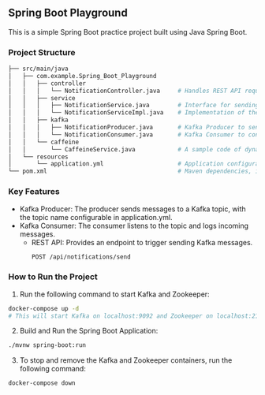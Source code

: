 ## Spring Boot Playground

This is a simple Spring Boot practice project built using Java Spring Boot.

### Project Structure
```bash
├── src/main/java
│   ├── com.example.Spring_Boot_Playground
│   │   ├── controller
│   │   │   └── NotificationController.java     # Handles REST API requests
│   │   ├── service
│   │   │   ├── NotificationService.java        # Interface for sending notifications
│   │   │   └── NotificationServiceImpl.java    # Implementation of the notification service
│   │   ├── kafka
│   │   │   ├── NotificationProducer.java       # Kafka Producer to send messages
│   │   │   └── NotificationConsumer.java       # Kafka Consumer to consume messages
│   │   └── caffeine
│   │       └── CaffeineService.java            # A sample code of dynamic ttl cache using Caffeine
│   └── resources
│       └── application.yml                     # Application configuration, including Kafka settings
└── pom.xml                                     # Maven dependencies, including Spring Boot and Kafka
```

### Key Features
- Kafka Producer: The producer sends messages to a Kafka topic, with the topic name configurable in application.yml.
- Kafka Consumer: The consumer listens to the topic and logs incoming messages.
  - REST API: Provides an endpoint to trigger sending Kafka messages.
    ```bash
    POST /api/notifications/send
    ```

### How to Run the Project
1. Run the following command to start Kafka and Zookeeper:
```bash
docker-compose up -d
# This will start Kafka on localhost:9092 and Zookeeper on localhost:2181.
```
2. Build and Run the Spring Boot Application:
```bash
./mvnw spring-boot:run 
```
3. To stop and remove the Kafka and Zookeeper containers, run the following command:
```bash
docker-compose down
```



